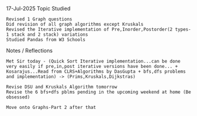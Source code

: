 17-Jul-2025
Topic Studied

    Revised 1 Graph questions
    Did revision of all graph algorithms except Kruskals
    Revised the Iterative implementation of Pre,Inorder,Postorder(2 types- 1 stack and 2 stack) variations
    Studied Pandas from W3 Schools

Notes / Reflections

    Met Sir today - (Quick Sort Iterative implementation...can be done very easily if pre,in,post iterative versions have been done... + Kosarajus...Read from CLRS+Algorithms by DasGupta + bfs,dfs problems and implementation) -> (Prims,Kruskals,Dijkstras)
    
    Revise DSU and Kruskals Algorithm tomorrow
    Revise the 6 bfs+dfs pblms pending in the upcoming weekend at home (Be obsessed)

    Move onto Graphs-Part 2 after that

